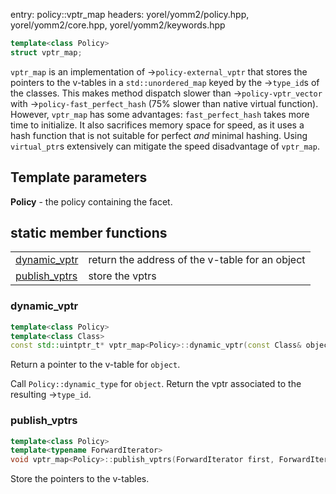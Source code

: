 entry: policy::vptr_map
headers: yorel/yomm2/policy.hpp, yorel/yomm2/core.hpp, yorel/yomm2/keywords.hpp

```c++
template<class Policy>
struct vptr_map;
```

`vptr_map` is an implementation of ->`policy-external_vptr` that stores the
pointers to the v-tables in a `std::unordered_map` keyed by the ->`type_id`s of
the classes. This makes method dispatch slower than ->`policy-vptr_vector` with
->`policy-fast_perfect_hash` (75% slower than native virtual function). However,
`vptr_map` has some advantages: `fast_perfect_hash` takes more time to
initialize. It also sacrifices memory space for speed, as it uses a hash
function that is not suitable for perfect _and_ minimal hashing. Using
`virtual_ptr`s extensively can mitigate the speed disadvantage of `vptr_map`.

## Template parameters

**Policy** - the policy containing the facet.

## static member functions
|                                 |                                                 |
| ------------------------------- | ----------------------------------------------- |
| [dynamic_vptr](#dynamic_vptr)   | return the address of the v-table for an object |
| [publish_vptrs](#publish_vptrs) | store the vptrs                                 |

### dynamic_vptr

```c++
template<class Policy>
template<class Class>
const std::uintptr_t* vptr_map<Policy>::dynamic_vptr(const Class& object);
```

Return a pointer to the v-table for `object`.

Call `Policy::dynamic_type` for `object`. Return the vptr associated to the
resulting ->`type_id`.

### publish_vptrs

```c++
template<class Policy>
template<typename ForwardIterator>
void vptr_map<Policy>::publish_vptrs(ForwardIterator first, ForwardIterator last);
```

Store the pointers to the v-tables.
